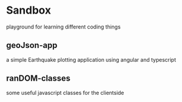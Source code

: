 # Sandbox
playground for learning different coding things

## geoJson-app
a simple Earthquake plotting application using angular and typescript

## ranDOM-classes
some useful javascript classes for the clientside